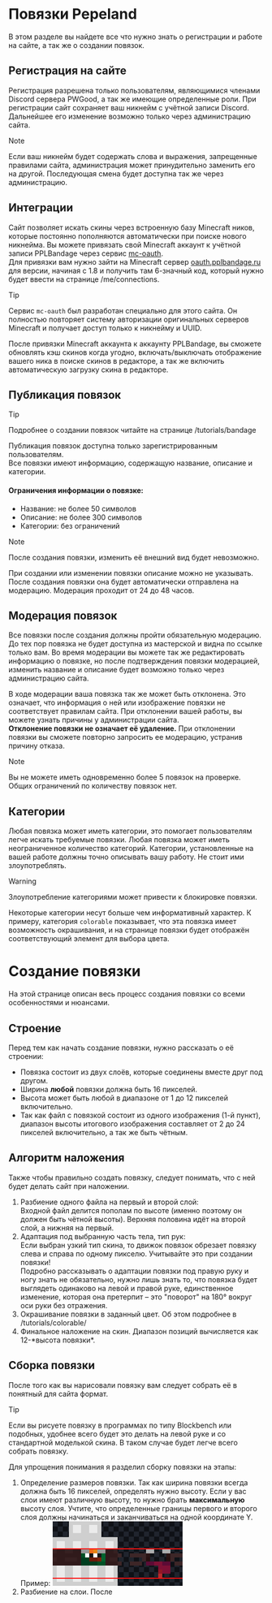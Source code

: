 # Повязки Pepeland

В этом разделе вы найдете все что нужно знать о регистрации и работе на сайте, а так же о создании повязок.

## Регистрация на сайте
Регистрация разрешена только пользователям, являющимися членами Discord сервера PWGood, а так же имеющие определенные роли. При регистрации сайт сохраняет ваш никнейм с учётной записи Discord. Дальнейшее его изменение возможно только через администрацию сайта.
> [!NOTE]
> Если ваш никнейм будет содержать слова и выражения, запрещенные правилами сайта, администрация может принудительно заменить его на другой. Последующая смена будет доступна так же через администрацию.

## Интеграции
Сайт позволяет искать скины через встроенную базу Minecraft ников, которые постоянно пополняются автоматически при поиске нового никнейма. Вы можете привязать свой Minecraft аккаунт к учётной записи PPLBandage через сервис [mc-oauth](https://github.com/Andcool-Systems/MC-OAuth_server).  
Для привязки вам нужно зайти на Minecraft сервер <u>oauth.pplbandage.ru</u> для версии, начиная с 1.8 и получить там 6-значный код, который нужно будет ввести на странице /me/connections.

> [!TIP]
> Сервис `mc-oauth` был разработан специально для этого сайта. Он полностью повторяет систему авторизации оригинальных серверов Minecraft и получает доступ только к никнейму и UUID.

После привязки Minecraft аккаунта к аккаунту PPLBandage, вы сможете обновлять кэш скинов когда угодно, включать/выключать отображение вашего ника в поиске скинов в редакторе, а так же включить автоматическую загрузку скина в редакторе.

## Публикация повязок
> [!TIP]
> Подробнее о создании повязок читайте на странице /tutorials/bandage

Публикация повязок доступна только зарегистрированным пользователям.  
Все повязки имеют информацию, содержащую название, описание и категории.  
#### Ограничения информации о повязке:
- Название: не более 50 символов
- Описание: не более 300 символов
- Категории: без ограничений
  
> [!NOTE]
> После создания повязки, изменить её внешний вид будет невозможно.

При создании или изменении повязки описание можно не указывать.  
После создания повязки она будет автоматически отправлена на модерацию. Модерация проходит от 24 до 48 часов.

## Модерация повязок
Все повязки после создания должны пройти обязательную модерацию. До тех пор повязка не будет доступна из мастерской и видна по ссылке только вам. Во время модерации вы можете так же редактировать информацию о повязке, но после подтверждения повязки модерацией, изменить название и описание будет возможно только через администрацию сайта.  

В ходе модерации ваша повязка так же может быть отклонена. Это означает, что информация о ней или изображение повязки не соответствует правилам сайта. При отклонении вашей работы, вы можете узнать причины у администрации сайта.  
**Отклонение повязки не означает её удаление.** При отклонении повязки вы сможете повторно запросить ее модерацию, устранив причину отказа.

> [!NOTE]
> Вы не можете иметь одновременно более 5 повязок на проверке. Общих ограничений по количеству повязок нет.


## Категории
Любая повязка может иметь категории, это помогает пользователям легче искать требуемые повязки. Любая повязка может иметь неограниченное количество категорий. Категории, установленные на вашей работе должны точно описывать вашу работу. Не стоит ими злоупотреблять.
> [!WARNING]
> Злоупотребление категориями может привести к блокировке повязки.

Некоторые категории несут больше чем информативный характер. К примеру, категория `colorable` показывает, что эта повязка имеет возможность окрашивания, и на странице повязки будет отображён соответствующий элемент для выбора цвета.


# Создание повязки

На этой странице описан весь процесс создания повязки со всеми особенностями и нюансами.

## Строение
Перед тем как начать создание повязки, нужно рассказать о её строении:
- Повязка состоит из двух слоёв, которые соединены вместе друг под другом.
- Ширина **любой** повязки должна быть 16 пикселей.
- Высота может быть любой в диапазоне от 1 до 12 пикселей включительно.
- Так как файл с повязкой состоит из одного изображения (1-й пункт), диапазон высоты итогового изображения составляет от 2 до 24 пикселей включительно, а так же быть чётным.

## Алгоритм наложения
Также чтобы правильно создать повязку, следует понимать, что с ней будет делать сайт при наложении.
1. Разбиение одного файла на первый и второй слой:  
    Входной файл делится пополам по высоте (именно поэтому он должен быть чётной высоты). Верхняя половина идёт на второй слой, а нижняя на первый.
2. Адаптация под выбранную часть тела, тип рук:  
    Если выбран узкий тип скина, то движок повязок обрезает повязку слева и справа по одному пикселю. Учитывайте это при создании повязки!  
    Подробно рассказывать о адаптации повязки под правую руку и ногу знать не обязательно, нужно лишь знать то, что повязка будет выглядеть одинаково на левой и правой руке, единственное изменение, которая она претерпит – это "поворот" на 180° вокруг оси руки без отражения.  
3. Окрашивание повязки в заданный цвет. Об этом подробнее в /tutorials/colorable/
4. Финальное наложение на скин. Диапазон позиций вычисляется как 12-\*высота повязки\*.

## Сборка повязки
После того как вы нарисовали повязку вам следует собрать её в понятный для сайта формат.

> [!TIP]
> Если вы рисуете повязку в программах по типу Blockbench или подобных, удобнее всего будет это делать на левой руке и со стандартной моделькой скина. В таком случае будет легче всего собрать повязку.

Для упрощения понимания я разделил сборку повязки на этапы:
1. Определение размеров повязки.
    Так как ширина повязки всегда должна быть 16 пикселей, определять нужно высоту. Если у вас слои имеют различную высоту, то нужно брать **максимальную** высоту слоя. Учтите, что определенные границы первого и второго слоя должны начинаться и заканчиваться на одной координате Y. Пример:
    ![ex](/public/static/tutorials/tutorial_1.png)
2. Разбиение на слои.
   После 
